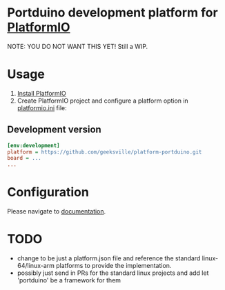 # Portduino development platform for [PlatformIO](http://platformio.org)

NOTE: YOU DO NOT WANT THIS YET!  Still a WIP.

# Usage

1. [Install PlatformIO](http://platformio.org)
2. Create PlatformIO project and configure a platform option in [platformio.ini](http://docs.platformio.org/page/projectconf.html) file:

## Development version

```ini
[env:development]
platform = https://github.com/geeksville/platform-portduino.git
board = ...
...
```

# Configuration

Please navigate to [documentation](http://docs.platformio.org/page/platforms/linux_x86_64.html).

# TODO

* change to be just a platform.json file and reference the standard linux-64/linux-arm platforms to provide the implementation.
* possibly just send in PRs for the standard linux projects and add let 'portduino' be a framework for them